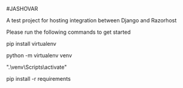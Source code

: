 #JASHOVAR

A test project for hosting integration between Django and Razorhost

Please run the following commands to get started

pip install virtualenv

python -m virtualenv venv

".\venv\Scripts\activate"

pip install -r requirements